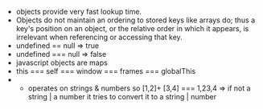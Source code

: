 - objects provide very fast lookup time.
- Objects do not maintain an ordering to stored keys like arrays do; thus a key's position on an object, or the relative order in which it appears, is irrelevant when referencing or accessing that key.
- undefined == null => true
- undefined === null => false
- javascript objects are maps
- this === self === window === frames === globalThis
- + operates on strings & numbers so [1,2]+ [3,4] === 1,23,4 => if not a string | a number it tries to convert it to a string | number

